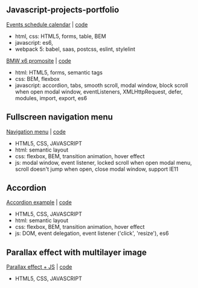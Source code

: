 ## Javascript-projects-portfolio

[Events schedule calendar](https://zion86.github.io/js-portfolio/events-calendar/dist/index.html) | [code](https://github.com/zion86/js-portfolio/tree/main/events-calendar)
- html, css: HTML5, forms, table, BEM
- javascript: es6, 
- webpack 5: babel, saas, postcss, eslint, stylelint

[BMW x6 promosite](https://zion86.github.io/js-portfolio/promosite-bmw-x6/index.html) | [code](https://github.com/zion86/js-portfolio/tree/main/promosite-bmw-x6)
- html: HTML5, forms, semantic tags
- css: BEM, flexbox
- javascript: accordion, tabs, smooth scroll, modal window, block scroll when open modal window, eventListeners, XMLHttpRequest, defer, modules, import, export, es6

## Fullscreen navigation menu
[Navigation menu](https://zion86.github.io/JavaScript-solutions/Menu-navigation/fullscreen-navigation-menu/index.html) | [code](https://github.com/zion86/JavaScript-solutions/tree/master/Menu-navigation/fullscreen-navigation-menu)
- HTML5, CSS, JAVASCRIPT
- html: semantic layout
- css: flexbox, BEM, transition animation, hover effect
- js: modal window, event listener, locked scroll when open modal menu, scroll doesn't jump when open, close modal window, support IE11

## Accordion
[Accordion example](https://zion86.github.io/js-portfolio/accordion/) | [code](https://github.com/zion86/js-portfolio/tree/main/accordion)
- HTML5, CSS, JAVASCRIPT
- html: semantic layout
- css: flexbox, BEM, transition animation, hover effect
- js: DOM, event delegation, event listener ('click', 'resize'), es6

## Parallax effect with multilayer image
[Parallax effect + JS](https://zion86.github.io/JavaScript-solutions/Parallax-effect-with-multilayer-image/index.html) | [code](https://github.com/zion86/JavaScript-solutions/tree/master/Parallax-effect-with-multilayer-image)
- HTML5, CSS, JAVASCRIPT
